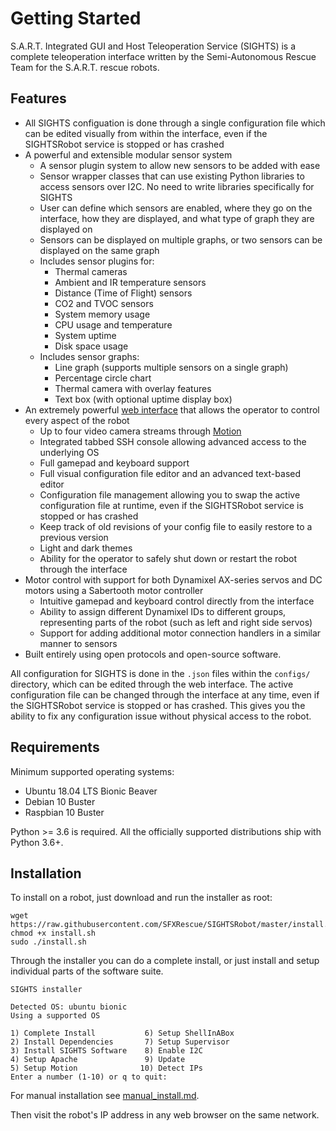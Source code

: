 
# Getting Started

S.A.R.T. Integrated GUI and Host Teleoperation Service (SIGHTS) is a complete teleoperation interface written by the Semi-Autonomous Rescue Team for the S.A.R.T. rescue robots.

## Features

- All SIGHTS configuation is done through a single configuration file which can be edited visually from within the interface, even if the SIGHTSRobot service is stopped or has crashed
- A powerful and extensible modular sensor system
  - A sensor plugin system to allow new sensors to be added with ease
  - Sensor wrapper classes that can use existing Python libraries to access sensors over I2C. No need to write libraries specifically for SIGHTS
  - User can define which sensors are enabled, where they go on the interface, how they are displayed, and what type of graph they are displayed on
  - Sensors can be displayed on multiple graphs, or two sensors can be displayed on the same graph
  - Includes sensor plugins for:
    - Thermal cameras
    - Ambient and IR temperature sensors
    - Distance (Time of Flight) sensors
    - CO2 and TVOC sensors
    - System memory usage
    - CPU usage and temperature
    - System uptime
    - Disk space usage
  - Includes sensor graphs:
    - Line graph (supports multiple sensors on a single graph)
    - Percentage circle chart
    - Thermal camera with overlay features
    - Text box (with optional uptime display box)
- An extremely powerful [web interface](https://github.com/SFXRescue/SIGHTSInterface) that allows the operator to control every aspect of the robot
  - Up to four video camera streams through [Motion](https://github.com/Motion-Project/motion)
  - Integrated tabbed SSH console allowing advanced access to the underlying OS
  - Full gamepad and keyboard support
  - Full visual configuration file editor and an advanced text-based editor
  - Configuration file management allowing you to swap the active configuration file at runtime, even if the SIGHTSRobot service is stopped or has crashed
  - Keep track of old revisions of your config file to easily restore to a previous version
  - Light and dark themes
  - Ability for the operator to safely shut down or restart the robot through the interface
- Motor control with support for both Dynamixel AX-series servos and DC motors using a Sabertooth motor controller
  - Intuitive gamepad and keyboard control directly from the interface
  - Ability to assign different Dynamixel IDs to different groups, representing parts of the robot (such as left and right side servos)
  - Support for adding additional motor connection handlers in a similar manner to sensors
- Built entirely using open protocols and open-source software.

All configuration for SIGHTS is done in the `.json` files within the `configs/` directory, which can be edited through the web interface. The active configuration file can be changed through the interface at any time, even if the SIGHTSRobot service is stopped or has crashed. This gives you the ability to fix any configuration issue without physical access to the robot.

## Requirements

Minimum supported operating systems:

- Ubuntu 18.04 LTS Bionic Beaver
- Debian 10 Buster
- Raspbian 10 Buster

Python >= 3.6 is required. All the officially supported distributions ship with Python 3.6+.

## Installation

To install on a robot, just download and run the installer as root:

```shell
wget https://raw.githubusercontent.com/SFXRescue/SIGHTSRobot/master/install.sh
chmod +x install.sh
sudo ./install.sh
```

Through the installer you can do a complete install, or just install and setup individual parts of the software suite.

```shell
SIGHTS installer

Detected OS: ubuntu bionic
Using a supported OS

1) Complete Install           6) Setup ShellInABox
2) Install Dependencies       7) Setup Supervisor
3) Install SIGHTS Software    8) Enable I2C
4) Setup Apache               9) Update
5) Setup Motion              10) Detect IPs
Enter a number (1-10) or q to quit:
```

For manual installation see [manual_install.md](manual_install.md).

Then visit the robot's IP address in any web browser on the same network.
